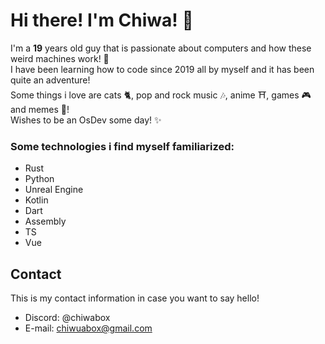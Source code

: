 # Hi there! I'm **Chiwa**! 💬

I'm a **19** years old guy that is passionate about computers and how these weird machines work! 🔌  
I have been learning how to code since 2019 all by myself and it has been quite an adventure!  
Some things i love are cats 🐈, pop and rock music 🎶, anime ⛩️, games 🎮 and memes 🤣!  
Wishes to be an OsDev some day! ✨  

### Some technologies i find myself familiarized:
- Rust
- Python
- Unreal Engine
- Kotlin
- Dart
- Assembly
- TS
- Vue

## Contact
This is my contact information in case you want to say hello!
- Discord: @chiwabox
- E-mail: chiwuabox@gmail.com
